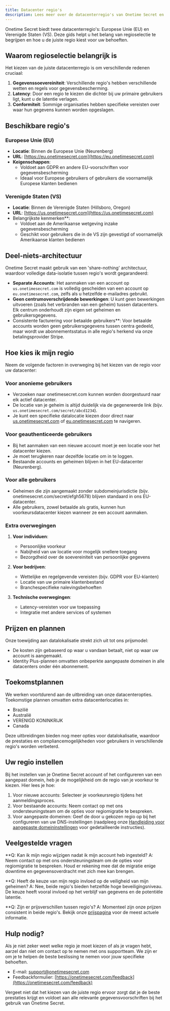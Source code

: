 ```yaml
---
title: Datacenter regio's
description: Lees meer over de datacenterregio's van Onetime Secret en hoe u de juiste regio voor uw behoeften kunt kiezen.
---
```



Onetime Secret biedt twee datacenterregio's: Europese Unie (EU) en Verenigde Staten (VS). Deze gids helpt u het belang van regioselectie te begrijpen en hoe u de juiste regio kiest voor uw behoeften.

## Waarom regioselectie belangrijk is

Het kiezen van de juiste datacenterregio is om verschillende redenen cruciaal:

1. **Gegevenssoevereiniteit**: Verschillende regio's hebben verschillende wetten en regels voor gegevensbescherming.
2. **Latency**: Door een regio te kiezen die dichter bij uw primaire gebruikers ligt, kunt u de latentie verlagen.
3. **Conformiteit**: Sommige organisaties hebben specifieke vereisten over waar hun gegevens kunnen worden opgeslagen.

## Beschikbare regio's

### Europese Unie (EU)

- **Locatie**: Binnen de Europese Unie (Neurenberg)
- **URL**: [https://eu.onetimesecret.com](https://eu.onetimesecret.com)
- **Keigenschappen**:
  - Voldoet aan GDPR en andere EU-voorschriften voor gegevensbescherming
  - Ideaal voor Europese gebruikers of gebruikers die voornamelijk Europese klanten bedienen

### Verenigde Staten (VS)

- **Locatie**: Binnen de Verenigde Staten (Hillsboro, Oregon)
- **URL**: [https://us.onetimesecret.com](https://us.onetimesecret.com)
- Belangrijkste kenmerken**:
  - Voldoet aan de Amerikaanse wetgeving inzake gegevensbescherming
  - Geschikt voor gebruikers die in de VS zijn gevestigd of voornamelijk Amerikaanse klanten bedienen

## Deel-niets-architectuur

Onetime Secret maakt gebruik van een 'share-nothing' architectuur, waardoor volledige data-isolatie tussen regio's wordt gegarandeerd:

- **Separate Accounts**: Het aanmaken van een account op `us.onetimesecret.com` is volledig gescheiden van een account op `eu.onetimesecret.com`, zelfs als u hetzelfde e-mailadres gebruikt.
- **Geen centrumoverschrijdende bewerkingen**: U kunt geen bewerkingen uitvoeren (zoals het verbranden van een geheim) tussen datacenters. Elk centrum onderhoudt zijn eigen set geheimen en gebruikersgegevens.
- Consistente facturering voor betaalde gebruikers**: Voor betaalde accounts worden geen gebruikersgegevens tussen centra gedeeld, maar wordt uw abonnementsstatus in alle regio's herkend via onze betalingsprovider Stripe.

## Hoe kies ik mijn regio

Neem de volgende factoren in overweging bij het kiezen van de regio voor uw datacenter:

### Voor anonieme gebruikers

- Verzoeken naar onetimesecret.com kunnen worden doorgestuurd naar elk actief datacenter.
- De locatie van je geheim is altijd duidelijk via de gegenereerde link (bijv. `us.onetimesecret.com/secret/abcd1234`).
- Je kunt een specifieke datalocatie kiezen door direct naar [us.onetimesecret.com](https://us.onetimesecret.com/) of [eu.onetimesecret.com](https://eu.onetimesecret.com/) te navigeren.

### Voor geauthenticeerde gebruikers

- Bij het aanmaken van een nieuwe account moet je een locatie voor het datacenter kiezen.
- Je moet terugkeren naar dezelfde locatie om in te loggen.
- Bestaande accounts en geheimen blijven in het EU-datacenter (Neurenberg).

### Voor alle gebruikers

- Geheimen die zijn aangemaakt zonder subdomeinjurisdictie (bijv. onetimesecret.com/secret/efgh5678) blijven standaard in ons EU-datacenter.
- Alle gebruikers, zowel betaalde als gratis, kunnen hun voorkeursdatacenter kiezen wanneer ze een account aanmaken.

### Extra overwegingen

1. **Voor individuen**:
   - Persoonlijke voorkeur
   - Nabijheid van uw locatie voor mogelijk snellere toegang
   - Bezorgdheid over de soevereiniteit van persoonlijke gegevens

2. **Voor bedrijven**:
   - Wettelijke en regelgevende vereisten (bijv. GDPR voor EU-klanten)
   - Locatie van uw primaire klantenbestand
   - Branchespecifieke nalevingsbehoeften

3. **Technische overwegingen**:
   - Latency-vereisten voor uw toepassing
   - Integratie met andere services of systemen

## Prijzen en plannen

Onze toewijding aan datalokalisatie strekt zich uit tot ons prijsmodel:

- De kosten zijn gebaseerd op waar u vandaan betaalt, niet op waar uw account is aangemaakt.
- Identity Plus-plannen omvatten onbeperkte aangepaste domeinen in alle datacenters onder één abonnement.

## Toekomstplannen

We werken voortdurend aan de uitbreiding van onze datacenteropties. Toekomstige plannen omvatten extra datacenterlocaties in:

- Brazilië
- Australië
- VERENIGD KONINKRIJK
- Canada

Deze uitbreidingen bieden nog meer opties voor datalokalisatie, waardoor de prestaties en compliancemogelijkheden voor gebruikers in verschillende regio's worden verbeterd.

## Uw regio instellen

Bij het instellen van je Onetime Secret account of het configureren van een aangepast domein, heb je de mogelijkheid om de regio van je voorkeur te kiezen. Hier lees je hoe:

1. Voor nieuwe accounts: Selecteer je voorkeursregio tijdens het aanmeldingsproces.
2. Voor bestaande accounts: Neem contact op met ons ondersteuningsteam om de opties voor regiomigratie te bespreken.
3. Voor aangepaste domeinen: Geef de door u gekozen regio op bij het configureren van uw DNS-instellingen (raadpleeg onze [Handleiding voor aangepaste domeininstellingen](/docs/custom-domains/setup-guide) voor gedetailleerde instructies).

## Veelgestelde vragen

**Q: Kan ik mijn regio wijzigen nadat ik mijn account heb ingesteld?
A: Neem contact op met ons ondersteuningsteam om de opties voor regiomigratie te bespreken. Houd er rekening mee dat de migratie enige downtime en gegevensoverdracht met zich mee kan brengen.

**Q: Heeft de keuze van mijn regio invloed op de veiligheid van mijn geheimen?
A: Nee, beide regio's bieden hetzelfde hoge beveiligingsniveau. De keuze heeft vooral invloed op het verblijf van gegevens en de potentiële latentie.

**Q: Zijn er prijsverschillen tussen regio's?
A: Momenteel zijn onze prijzen consistent in beide regio's. Bekijk onze [prijspagina](/prijzen) voor de meest actuele informatie.

## Hulp nodig?

Als je niet zeker weet welke regio je moet kiezen of als je vragen hebt, aarzel dan niet om contact op te nemen met ons supportteam. We zijn er om je te helpen de beste beslissing te nemen voor jouw specifieke behoeften.

- E-mail: support@onetimesecret.com
- Feedbackformulier: [https://onetimesecret.com/feedback](https://onetimesecret.com/feedback)

Vergeet niet dat het kiezen van de juiste regio ervoor zorgt dat je de beste prestaties krijgt en voldoet aan alle relevante gegevensvoorschriften bij het gebruik van Onetime Secret.
